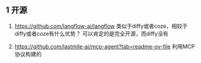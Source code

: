 


## 1 开源
1. https://github.com/langflow-ai/langflow
类似于diffy或者coze，相较于diffy或者coze有什么优势？
可以肯定的是完全开源，而diffy没有

2. https://github.com/lastmile-ai/mcp-agent?tab=readme-ov-file
利用MCP协议构建的




